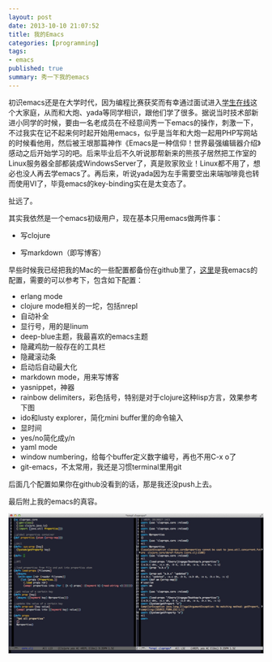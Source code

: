 ```yaml
---
layout: post
date: 2013-10-10 21:07:52
title: 我的Emacs
categories: [programming]
tags:
- emacs
published: true
summary: 秀一下我的emacs
---
```


初识emacs还是在大学时代，因为编程比赛获奖而有幸通过面试进入[学生在线](http://online.cumt.edu.cn)这个大家庭，从而和大炮、yada等同学相识，跟他们学了很多。据说当时技术部新进小同学的时候，要由一名老成员在不经意间秀一下emacs的操作，刺激一下，不过我实在记不起来何时起开始用emacs，似乎是当年和大炮一起用PHP写网站的时候看他用，然后被王垠那篇神作《Emacs是一种信仰！世界最强编辑器介绍》感动之后开始学习的吧。后来毕业后不久听说那帮新来的熊孩子居然把工作室的Linux服务器全部都装成WindowsServer了，真是败家败业！Linux都不用了，想必也没人再去学emacs了。再后来，听说yada因为左手需要空出来端咖啡竟也转而使用VI了，毕竟emacs的key-binding实在是太变态了。

扯远了。

其实我依然是一个emacs初级用户，现在基本只用emacs做两件事：

* 写clojure

* 写markdown（即写博客）

早些时候我已经把我的Mac的一些配置都备份在github里了，[这里](https://github.com/jingege/myconfig/blob/master/emacs/mac/.emacs)是我emacs的配置，需要的可以参考下，包含如下配置：

* erlang mode
* clojure mode相关的一坨，包括nrepl
* 自动补全
* 显行号，用的是linum
* deep-blue主题，我最喜欢的emacs主题
* 隐藏鸡肋一般存在的工具栏
* 隐藏滚动条
* 启动后自动最大化
* markdown mode，用来写博客
* yasnippet，神器
* rainbow delimiters，彩色括号，特别是对于clojure这种lisp方言，效果参考下图
* ido和lusty explorer，简化mini buffer里的命令输入
* 显时间
* yes/no简化成y/n
* yaml mode
* window numbering，给每个buffer定义数字编号，再也不用C-x o了
* git-emacs，不太常用，我还是习惯terminal里用git

后面几个配置如果你在github没看到的话，那是我还没push上去。

最后附上我的emacs的真容。

[![Emacs](/images/myemacs.png)](/images/myemacs.png)
